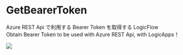 # GetBearerToken

Azure REST Api で利用する Bearer Token を取得する LogicFlow<br />
Obtain Bearer Token to be used with Azure REST Api, with LogicApps！

<a href="https://portal.azure.com/#create/Microsoft.Template/uri/https%3A%2F%2Fraw.githubusercontent.com%2Fahf0124%2FGetBearerToken%2Fmaster%2Ftemplate.json" target="_blank">
    <img src="http://azuredeploy.net/deploybutton.png"/>
</a>
